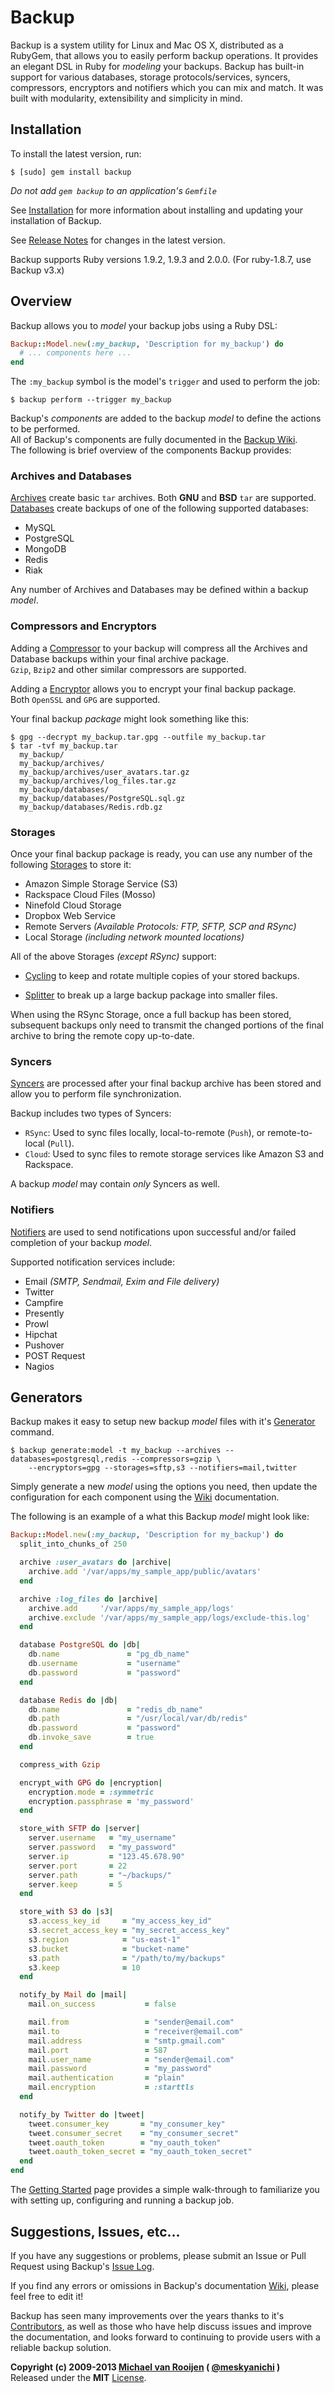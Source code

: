 Backup
======

Backup is a system utility for Linux and Mac OS X, distributed as a RubyGem, that allows you to easily perform backup
operations. It provides an elegant DSL in Ruby for _modeling_ your backups. Backup has built-in support for various
databases, storage protocols/services, syncers, compressors, encryptors and notifiers which you can mix and match. It
was built with modularity, extensibility and simplicity in mind.

## Installation

To install the latest version, run:

    $ [sudo] gem install backup

_Do not add `gem backup` to an application's `Gemfile`_

See [Installation](https://github.com/meskyanichi/backup/wiki/Installation) for more information about installing and
updating your installation of Backup.

See [Release Notes](https://github.com/meskyanichi/backup/wiki/Release-Notes) for changes in the latest version.

Backup supports Ruby versions 1.9.2, 1.9.3 and 2.0.0. (For ruby-1.8.7, use Backup v3.x)

## Overview

Backup allows you to _model_ your backup jobs using a Ruby DSL:

```rb
Backup::Model.new(:my_backup, 'Description for my_backup') do
  # ... components here ...
end
```

The `:my_backup` symbol is the model's `trigger` and used to perform the job:

    $ backup perform --trigger my_backup

Backup's _components_ are added to the backup _model_ to define the actions to be performed.  
All of Backup's components are fully documented in the [Backup Wiki](https://github.com/meskyanichi/backup/wiki).  
The following is brief overview of the components Backup provides:

### Archives and Databases

[Archives](https://github.com/meskyanichi/backup/wiki/Archives) create basic `tar` archives. Both **GNU** and **BSD**
`tar` are supported.  
[Databases](https://github.com/meskyanichi/backup/wiki/Databases) create backups of one of the following supported databases:

- MySQL
- PostgreSQL
- MongoDB
- Redis
- Riak

Any number of Archives and Databases may be defined within a backup _model_.

### Compressors and Encryptors

Adding a [Compressor](https://github.com/meskyanichi/backup/wiki/Compressors) to your backup will compress all the
Archives and Database backups within your final archive package.  
`Gzip`, `Bzip2` and other similar compressors are supported.

Adding a [Encryptor](https://github.com/meskyanichi/backup/wiki/Encryptors) allows you to encrypt your final backup package.  
Both `OpenSSL` and `GPG` are supported.

Your final backup _package_ might look something like this:

```text
$ gpg --decrypt my_backup.tar.gpg --outfile my_backup.tar
$ tar -tvf my_backup.tar
  my_backup/
  my_backup/archives/
  my_backup/archives/user_avatars.tar.gz
  my_backup/archives/log_files.tar.gz
  my_backup/databases/
  my_backup/databases/PostgreSQL.sql.gz
  my_backup/databases/Redis.rdb.gz
```

### Storages

Once your final backup package is ready, you can use any number of the following
[Storages](https://github.com/meskyanichi/backup/wiki/Storages) to store it:

- Amazon Simple Storage Service (S3)
- Rackspace Cloud Files (Mosso)
- Ninefold Cloud Storage
- Dropbox Web Service
- Remote Servers _(Available Protocols: FTP, SFTP, SCP and RSync)_
- Local Storage _(including network mounted locations)_

All of the above Storages _(except RSync)_ support:

- [Cycling](https://github.com/meskyanichi/backup/wiki/Cycling) to keep and rotate multiple copies
of your stored backups.

- [Splitter](https://github.com/meskyanichi/backup/wiki/Splitter) to break up a large
backup package into smaller files.

When using the RSync Storage, once a full backup has been stored, subsequent backups only need to
transmit the changed portions of the final archive to bring the remote copy up-to-date.

### Syncers

[Syncers](https://github.com/meskyanichi/backup/wiki/Syncers) are processed after your final backup archive has been
stored and allow you to perform file synchronization.

Backup includes two types of Syncers:

- `RSync`: Used to sync files locally, local-to-remote (`Push`), or remote-to-local (`Pull`).  
- `Cloud`: Used to sync files to remote storage services like Amazon S3 and Rackspace.

A backup _model_ may contain _only_ Syncers as well.

### Notifiers

[Notifiers](https://github.com/meskyanichi/backup/wiki/Notifiers) are used to send notifications upon successful and/or
failed completion of your backup _model_.

Supported notification services include:

- Email _(SMTP, Sendmail, Exim and File delivery)_
- Twitter
- Campfire
- Presently
- Prowl
- Hipchat
- Pushover
- POST Request
- Nagios


## Generators

Backup makes it easy to setup new backup _model_ files with it's [Generator](https://github.com/meskyanichi/backup/wiki/Generator) command.  

```
$ backup generate:model -t my_backup --archives --databases=postgresql,redis --compressors=gzip \
    --encryptors=gpg --storages=sftp,s3 --notifiers=mail,twitter
```

Simply generate a new _model_ using the options you need, then update the configuration for each component using the
[Wiki](https://github.com/meskyanichi/backup/wiki) documentation.

The following is an example of a what this Backup _model_ might look like:

```rb
Backup::Model.new(:my_backup, 'Description for my_backup') do
  split_into_chunks_of 250

  archive :user_avatars do |archive|
    archive.add '/var/apps/my_sample_app/public/avatars'
  end

  archive :log_files do |archive|
    archive.add     '/var/apps/my_sample_app/logs'
    archive.exclude '/var/apps/my_sample_app/logs/exclude-this.log'
  end

  database PostgreSQL do |db|
    db.name               = "pg_db_name"
    db.username           = "username"
    db.password           = "password"
  end

  database Redis do |db|
    db.name               = "redis_db_name"
    db.path               = "/usr/local/var/db/redis"
    db.password           = "password"
    db.invoke_save        = true
  end

  compress_with Gzip

  encrypt_with GPG do |encryption|
    encryption.mode = :symmetric
    encryption.passphrase = 'my_password'
  end

  store_with SFTP do |server|
    server.username   = "my_username"
    server.password   = "my_password"
    server.ip         = "123.45.678.90"
    server.port       = 22
    server.path       = "~/backups/"
    server.keep       = 5
  end

  store_with S3 do |s3|
    s3.access_key_id     = "my_access_key_id"
    s3.secret_access_key = "my_secret_access_key"
    s3.region            = "us-east-1"
    s3.bucket            = "bucket-name"
    s3.path              = "/path/to/my/backups"
    s3.keep              = 10
  end

  notify_by Mail do |mail|
    mail.on_success           = false

    mail.from                 = "sender@email.com"
    mail.to                   = "receiver@email.com"
    mail.address              = "smtp.gmail.com"
    mail.port                 = 587
    mail.user_name            = "sender@email.com"
    mail.password             = "my_password"
    mail.authentication       = "plain"
    mail.encryption           = :starttls
  end

  notify_by Twitter do |tweet|
    tweet.consumer_key       = "my_consumer_key"
    tweet.consumer_secret    = "my_consumer_secret"
    tweet.oauth_token        = "my_oauth_token"
    tweet.oauth_token_secret = "my_oauth_token_secret"
  end
end
```

The [Getting Started](https://github.com/meskyanichi/backup/wiki/Getting-Started) page provides a simple
walk-through to familiarize you with setting up, configuring and running a backup job.

## Suggestions, Issues, etc...

If you have any suggestions or problems, please submit an Issue or Pull Request using Backup's
[Issue Log](https://github.com/meskyanichi/backup/issues).

If you find any errors or omissions in Backup's documentation [Wiki](https://github.com/meskyanichi/backup/wiki),
please feel free to edit it!

Backup has seen many improvements over the years thanks to it's
[Contributors](https://github.com/meskyanichi/backup/contributors), as well as those who have help discuss issues and
improve the documentation, and looks forward to continuing to provide users with a reliable backup solution.

**Copyright (c) 2009-2013 [Michael van Rooijen](http://michaelvanrooijen.com/) ( [@meskyanichi](http://twitter.com/#!/meskyanichi) )**  
Released under the **MIT** [License](LICENSE.md).
